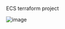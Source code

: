 
ECS terraform project


![image](https://user-images.githubusercontent.com/49333962/215072936-cc29e0e2-c6f2-40f4-b963-f6ae62b48148.png)
